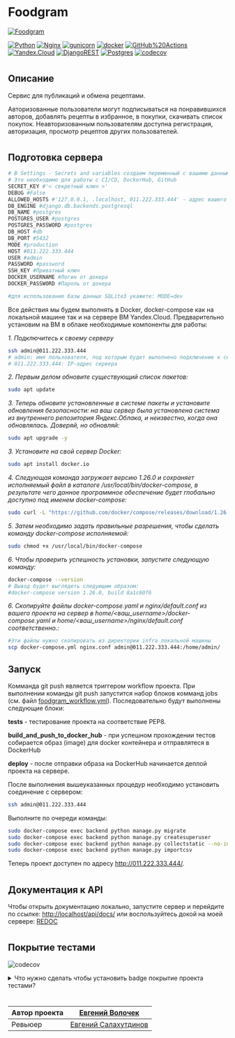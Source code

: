 # Foodgram
[![Foodgram](https://github.com/evgvol/foodgram-project-react/actions/workflows/foodgram_workflow.yml/badge.svg)](https://github.com/evgvol//foodgram-project-react/actions/workflows/foodgram_workflow.yml)

[![Python](https://img.shields.io/badge/-Python-464646?style=flat-square&logo=Python)](https://www.python.org/)
[![Nginx](https://img.shields.io/badge/-NGINX-464646?style=flat-square&logo=NGINX)](https://nginx.org/ru/)
[![gunicorn](https://img.shields.io/badge/-gunicorn-464646?style=flat-square&logo=gunicorn)](https://gunicorn.org/)
[![docker](https://img.shields.io/badge/-Docker-464646?style=flat-square&logo=docker)](https://www.docker.com/)
[![GitHub%20Actions](https://img.shields.io/badge/-GitHub%20Actions-464646?style=flat-square&logo=GitHub%20actions)](https://github.com/features/actions)
[![Yandex.Cloud](https://img.shields.io/badge/-Yandex.Cloud-464646?style=flat-square&logo=Yandex.Cloud)](https://cloud.yandex.ru/)
[![DjangoREST](https://img.shields.io/badge/DJANGO-REST-ff1709?style=for-the-badge&logo=django&logoColor=white&color=ff1709&labelColor=gray)](https://www.django-rest-framework.org/)
[![Postgres](https://img.shields.io/badge/postgres-%23316192.svg?style=for-the-badge&logo=postgresql&logoColor=white)](https://www.postgresql.org/)
[![codecov](https://codecov.io/gh/EvgVol/foodgram-project-react/branch/master/graph/badge.svg?token=FKKAKXU90C)](https://codecov.io/gh/EvgVol/foodgram-project-react)

#

## Описание
Cервис для публикаций и обмена рецептами.

Авторизованные пользователи могут подписываться на понравившихся авторов, добавлять рецепты в избранное, в покупки, скачивать список покупок. Неавторизованным пользователям доступна регистрация, авторизация, просмотр рецептов других пользователей.

#

## Подготовка сервера

```bash
# В Settings - Secrets and variables создаем переменный с вашими данными
# Это необходимо для работы с CI/CD, DockerHub, GitHub
SECRET_KEY #'< секретный ключ >'
DEBUG #False
ALLOWED_HOSTS #'127.0.0.1, .localhost, 011.222.333.444' - адрес вашего сервера
DB_ENGINE #django.db.backends.postgresql
DB_NAME #postgres
POSTGRES_USER #postgres
POSTGRES_PASSWORD #postgres
DB_HOST #db
DB_PORT #5432
MODE #production
HOST #011.222.333.444
USER #admin
PASSWORD #password
SSH_KEY #Приватный ключ
DOCKER_USERNAME #Логин от докера
DOCKER_PASSWORD #Пароль от докера

#для использование базы данных SQLite3 укажите: MODE=dev
```

Все действия мы будем выполнять в Docker, docker-compose как на локальной машине так и на сервере ВМ Yandex.Cloud.
Предварительно установим на ВМ в облаке необходимые компоненты для работы:

*1. Подключитесь к своему серверу*

```bash
ssh admin@011.222.333.444
# admin: имя пользователя, под которым будет выполнено подключение к серверу
# 011.222.333.444: IP-адрес сервера 
```

*2. Первым делом обновите существующий список пакетов:*
```bash
sudo apt update
```

*3. Теперь обновите установленные в системе пакеты и установите обновления безопасности: на ваш сервер была установлена система из внутреннего репозитория Яндекс.Облака, и неизвестно, когда она обновлялась. Доверяй, но обновляй:*
```bash
sudo apt upgrade -y
```

*3. Установите на свой сервер Docker:*
```bash
sudo apt install docker.io
```

*4. Следующая команда загружает версию 1.26.0 и сохраняет исполняемый файл в каталоге /usr/local/bin/docker-compose, в результате чего данное программное обеспечение будет глобально доступно под именем docker-compose:*
```bash
sudo curl -L "https://github.com/docker/compose/releases/download/1.26.0/docker-compose-$(uname -s)-$(uname -m)" -o /usr/local/bin/docker-compose
```

*5. Затем необходимо задать правильные разрешения, чтобы сделать команду docker-compose исполняемой:*
```bash
sudo chmod +x /usr/local/bin/docker-compose
```

*6. Чтобы проверить успешность установки, запустите следующую команду:*
```bash
docker-compose --version
# Вывод будет выглядеть следующим образом:
#docker-compose version 1.26.0, build 8a1c60f6
```

*6. Скопируйте файлы docker-compose.yaml и nginx/default.conf из вашего проекта на сервер в home/<ваш_username>/docker-compose.yaml и home/<ваш_username>/nginx/default.conf соответственно.:*
```bash
#Эти файлы нужно скопировать из директории infra локальной машины
scp docker-compose.yml nginx.conf admin@011.222.333.444:/home/admin/
```
## Запуск

Комманда git push является триггером workflow проекта. При выполнении команды git push запустится набор блоков комманд jobs (см. файл [foodgram_workflow.yml](https://github.com/evgvol/foodgram-project-react/actions/workflows/foodgram_workflow.yml)). Последовательно будут выполнены следующие блоки:

**tests** - тестирование проекта на соответствие PEP8.

**build_and_push_to_docker_hub** - при успешном прохождении тестов собирается образ (image) для docker контейнера и отправлятеся в DockerHub

**deploy** - после отправки образа на DockerHub начинается деплой проекта на сервере.

После выполнения вышеуказанных процедур необходимо установить соединение с сервером:

```bash
ssh admin@011.222.333.444
```

Выполните по очереди команды:

```bash
sudo docker-compose exec backend python manage.py migrate
sudo docker-compose exec backend python manage.py createsuperuser
sudo docker-compose exec backend python manage.py collectstatic --no-input
sudo docker-compose exec backend python manage.py importcsv
```

Теперь проект доступен по адресу http://011.222.333.444/. 

#

## Документация к API   
Чтобы открыть документацию локально, запустите сервер и перейдите по ссылке:
[http://localhost/api/docs/](http://localhost/api/docs/) или воспользуйтесь докой на моей сервере: [REDOC](http://130.193.41.225/api/docs/)

#  

## Покрытие тестами

![codecov](https://codecov.io/gh/EvgVol/foodgram-project-react/branch/master/graphs/sunburst.svg?token=FKKAKXU90C)


</b></details>
<details>
<summary>Что нужно сделать чтобы установить badge покрытие проекта тестами? </summary><br><b>

* #### 1. Регистрируйтесь на сервисе: [codecov.io](https://codecov.io)


* #### 2. Настраиваем интеграцию, добавляем шаг для отправки данных на сервис
  #### Добавляем в секреты данного репозитория CODECOV_TOKEN
  #### Ниже указан код который неободимо добавить в foodgram_workflow.yml (более полный пример см. [здесь](https://github.com/codecov/codecov-action#usage)):
```bash
    - name: Upload coverage reports to Codecov
      uses: codecov/codecov-action@v2
      with:
        token: ${{ secrets.CODECOV_TOKEN }}
        files: ./coverage.xml
        flags: pytest
        name: foodgram-pytest-cov
        env_vars: OS,PYTHON
        fail_ci_if_error: true
        verbose: true
```

* #### 3. Как только сделаете pull request, можно получить анализ покрытия тестами на сервисе [codecov.io](https://codecov.io)


</b></details>



#            


|Автор проекта|[Евгений Волочек](https://github.com/EvgVol)|
|---|---|
|Ревьюер|[Евгений Салахутдинов](https://github.com/EugeneSal)|
